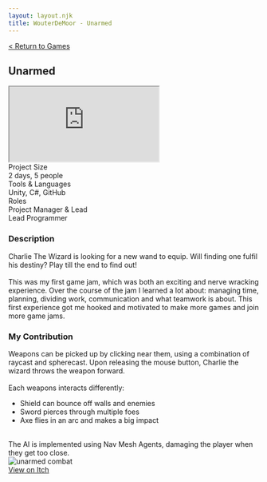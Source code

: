 ```yaml
---
layout: layout.njk
title: WouterDeMoor - Unarmed
---
```


<article class="project-page container">
<div class="project-page-head">
    <a href="/games">< Return to Games</a>
    <h2 class="project-title">Unarmed</h2>
</div>
<div class="project-intro">
    <iframe class="project-video"
    title="Unarmed Trailer (DAE Virtual Easter JAM)"
    src="https://www.youtube.com/embed/RpnbLTf0mCM"
    allow="accelerometer; autoplay; clipboard-write; encrypted-media; gyroscope; picture-in-picture" allowfullscreen>
    </iframe>
    <div class="project-data">
        <div>
            <div class="data-title">Project Size</div>
            <div class="data-text">2 days, 5 people</div>
        </div>
        <div>
            <div class="data-title">Tools &amp; Languages</div>
            <div class="data-text">Unity, C#, GitHub</div>
        </div>
        <div>
            <div class="data-title">Roles</div>
            <div class="data-text">
            Project Manager &amp; Lead</br>
            Lead Programmer
            </div>
        </div>
    </div>
</div>

<section class="project-section">
    <h3>Description</h3>
    <div class="project-description">
        Charlie The Wizard is looking for a new wand to equip. Will finding one fulfil his destiny? Play till the end to find out! </br>
        </br>
        This was my first game jam, which was both an exciting and nerve wracking experience. Over the course of the jam I learned a lot about: managing time, planning, dividing work, communication and what teamwork is about. This first experience got me hooked and motivated to make more games and join more game jams.
    </div>
</section>

<section class="project-section">
    <h3>My Contribution</h3>
    <div class="project-task-100">
        <div class="task-container">
            <div>
            Weapons can be picked up by clicking near them, using a combination of raycast and spherecast. Upon releasing the mouse button, Charlie the wizard throws the weapon forward.</br>
            </br>
            Each weapons interacts differently:
            <ul class="dot-list">
                <li>Shield can bounce off walls and enemies</li>
                <li>Sword pierces through multiple foes</li>
                <li>Axe flies in an arc and makes a big impact</li>
            </ul></br>
            The AI is implemented using Nav Mesh Agents, damaging the player when they get too close.
            </div>
            <img src="/gif/unarmed_combat.gif" alt="unarmed combat" loading="lazy"/>
        </div>
    </div>
</section>

<div class="button-div">
    <a class="link-button" href="https://eezehdev.itch.io/unarmed" target="_blank" rel="noopener noreferrer">View on Itch</a>
</div>
</article>